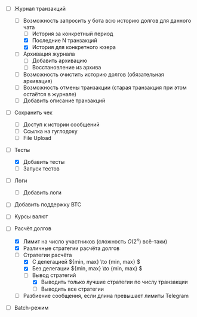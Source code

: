 - [ ] Журнал транзакций
   - [ ] Возможность запросить у бота всю историю долгов для данного чата
      - [ ] История за конкретный период
      - [x] Последние N транзакций
      - [x] История для конкретного юзера
   - [ ] Архивация журнала
      - [ ] Добавить архивацию
      - [ ] Восстановление из архива
   - [ ] Возможность очистить историю долгов (обязательная архивация)
   - [ ] Возможность отмены транзакции (старая транзакция при этом остаётся в журнале)
   - [ ] Добавить описание транзакций
- [ ] Сохранить чек
   - [ ] Доступ к истории сообщений
   - [ ] Ссылка на гуглодоку
   - [ ] File Upload
- [ ] Тесты
   - [x] Добавить тесты
   - [ ] Запуск тестов
- [ ] Логи
   - [ ] Добавить логи
- [ ] Добавить поддержку BTC
- [ ] Курсы валют
- [ ] Расчёт долгов
   - [x] Лимит на число участников (сложность $O(2^n)$ всё-таки)
   - [x] Различные стратегии расчёта долгов
   - [ ] Стратегии расчёта
      - [x] С делегацией $\{min, max\} \to \{min, max\}  $
      - [x] Без делегации $\{min, max\} \to \{min, max\}  $
      - [ ] Вывод стратегий
         - [x] Выводить только лучшие стратегии по числу транзакции
         - [ ] Выводить все стратегии
   - [ ] Разбиение сообщения, если длина превышает лимиты Telegram
- [ ] Batch-режим


